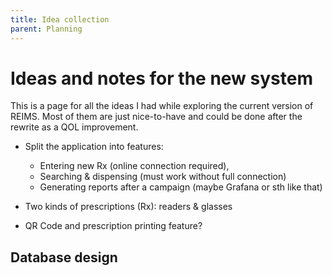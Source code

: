 ```yaml
---
title: Idea collection
parent: Planning
---
```


# Ideas and notes for the new system

This is a page for all the ideas I had while exploring the current version of REIMS. Most of them are just nice-to-have and could be done after the rewrite as a QOL improvement.

- Split the application into features:

  - Entering new Rx (online connection required),
  - Searching & dispensing (must work without full connection)
  - Generating reports after a campaign (maybe Grafana or sth like that)

- Two kinds of prescriptions (Rx): readers & glasses

- QR Code and prescription printing feature?

## Database design
